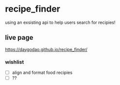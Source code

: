 # recipe_finder
using an exsisting api to help users search for recipies!

## live page
https://daygodao.github.io/recipe_finder/

### wishlist
+ [ ] align and format food recipies
+ [ ] ??